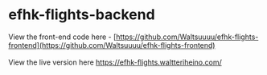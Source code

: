# efhk-flights-backend
View the front-end code here - [https://github.com/Waltsuuuu/efhk-flights-frontend](https://github.com/Waltsuuuu/efhk-flights-frontend) <br/>
<br/>
View the live version here https://efhk-flights.waltteriheino.com/
